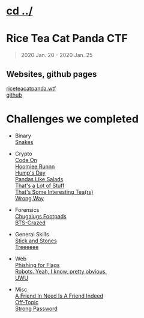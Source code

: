 # [cd ../](../index.md)
# Rice Tea Cat Panda CTF
> 2020 Jan. 20 - 2020 Jan. 25

## Websites, github pages
[riceteacatpanda.wtf](https://riceteacatpanda.wtf)  
[github](http://github.com/JEF1056/riceteacatpanda/)


# Challenges we completed

- Binary  
[Snakes](bin/snakes/index.md)

- Crypto  
[Code On](crypto/code_on/index.md)  
[Hoomiee Runnn](crypto/hoomiee_runnn/index.md)  
[Hump's Day](crypto/humps_day/index.md)  
[Pandas Like Salads](crypto/pandas_like_salads/index.md)  
[That's a Lot of Stuff](crypto/thats_a_lot_of_stuff/index.md)  
[That's Some Interesting Tea(rs)](crypto/thats_some_interesting_tea_rs/index.md)  
[Wrong Way](crypto/wrong_way/index.md)

- Forensics  
[Chugalugs Footpads](forensics/chugalugs_footpads/index.md)  
[BTS-Crazed](forensics/bts_crazed/index.md)

- General Skills  
[Stick and Stones](general/stick_and_stones/index.md)  
[Treeeeee](general/treeeeee/index.md)

- Web  
[Phishing for Flags](web/phishing_for_flags/index.md)  
[Robots. Yeah, I know, pretty obvious.](web/robots/index.md)  
[UWU](web/uwu/index.md)

- Misc  
[A Friend In Need Is A Friend Indeed](misc/jade_1/index.md)  
[Off-Topic](misc/offtopic/index.md)  
[Strong Password](misc/strong_password/index.md)
